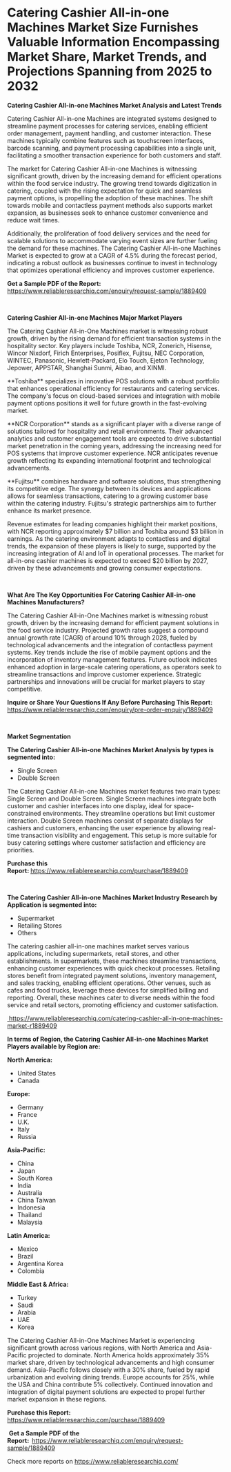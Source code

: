 <p><h1>Catering Cashier All-in-one Machines Market Size Furnishes Valuable Information Encompassing Market Share, Market Trends, and Projections Spanning from 2025 to 2032</h1></p><p><strong>Catering Cashier All-in-one Machines Market Analysis and Latest Trends</strong></p>
<p><p>Catering Cashier All-in-one Machines are integrated systems designed to streamline payment processes for catering services, enabling efficient order management, payment handling, and customer interaction. These machines typically combine features such as touchscreen interfaces, barcode scanning, and payment processing capabilities into a single unit, facilitating a smoother transaction experience for both customers and staff.</p><p>The market for Catering Cashier All-in-one Machines is witnessing significant growth, driven by the increasing demand for efficient operations within the food service industry. The growing trend towards digitization in catering, coupled with the rising expectation for quick and seamless payment options, is propelling the adoption of these machines. The shift towards mobile and contactless payment methods also supports market expansion, as businesses seek to enhance customer convenience and reduce wait times.</p><p>Additionally, the proliferation of food delivery services and the need for scalable solutions to accommodate varying event sizes are further fueling the demand for these machines. The Catering Cashier All-in-one Machines Market is expected to grow at a CAGR of 4.5% during the forecast period, indicating a robust outlook as businesses continue to invest in technology that optimizes operational efficiency and improves customer experience.</p></p>
<p><strong>Get a Sample PDF of the Report:&nbsp;</strong> <a href="https://www.reliableresearchiq.com/enquiry/request-sample/1889409?utm_campaign=2983&utm_medium=2&utm_source=Github&utm_content=ia&utm_term=28032025&utm_id=catering-cashier-all-in-one-machines">https://www.reliableresearchiq.com/enquiry/request-sample/1889409</a></p>
<p>&nbsp;</p>
<p><strong>Catering Cashier All-in-one Machines Major Market Players</strong></p>
<p><p>The Catering Cashier All-in-One Machines market is witnessing robust growth, driven by the rising demand for efficient transaction systems in the hospitality sector. Key players include Toshiba, NCR, Zonerich, Hisense, Wincor Nixdorf, Firich Enterprises, Posiflex, Fujitsu, NEC Corporation, WINTEC, Panasonic, Hewlett-Packard, Elo Touch, Ejeton Technology, Jepower, APPSTAR, Shanghai Sunmi, Aibao, and XINMI.</p><p>**Toshiba** specializes in innovative POS solutions with a robust portfolio that enhances operational efficiency for restaurants and catering services. The company's focus on cloud-based services and integration with mobile payment options positions it well for future growth in the fast-evolving market.</p><p>**NCR Corporation** stands as a significant player with a diverse range of solutions tailored for hospitality and retail environments. Their advanced analytics and customer engagement tools are expected to drive substantial market penetration in the coming years, addressing the increasing need for POS systems that improve customer experience. NCR anticipates revenue growth reflecting its expanding international footprint and technological advancements.</p><p>**Fujitsu** combines hardware and software solutions, thus strengthening its competitive edge. The synergy between its devices and applications allows for seamless transactions, catering to a growing customer base within the catering industry. Fujitsu's strategic partnerships aim to further enhance its market presence.</p><p>Revenue estimates for leading companies highlight their market positions, with NCR reporting approximately $7 billion and Toshiba around $3 billion in earnings. As the catering environment adapts to contactless and digital trends, the expansion of these players is likely to surge, supported by the increasing integration of AI and IoT in operational processes. The market for all-in-one cashier machines is expected to exceed $20 billion by 2027, driven by these advancements and growing consumer expectations.</p></p>
<p>&nbsp;</p>
<p><strong>What Are The Key Opportunities For Catering Cashier All-in-one Machines Manufacturers?</strong></p>
<p><p>The Catering Cashier All-in-One Machines market is witnessing robust growth, driven by the increasing demand for efficient payment solutions in the food service industry. Projected growth rates suggest a compound annual growth rate (CAGR) of around 10% through 2028, fueled by technological advancements and the integration of contactless payment systems. Key trends include the rise of mobile payment options and the incorporation of inventory management features. Future outlook indicates enhanced adoption in large-scale catering operations, as operators seek to streamline transactions and improve customer experience. Strategic partnerships and innovations will be crucial for market players to stay competitive.</p></p>
<p><strong>Inquire or Share Your Questions If Any Before Purchasing This Report:</strong> <a href="https://www.reliableresearchiq.com/enquiry/pre-order-enquiry/1889409?utm_campaign=2983&utm_medium=2&utm_source=Github&utm_content=ia&utm_term=28032025&utm_id=catering-cashier-all-in-one-machines">https://www.reliableresearchiq.com/enquiry/pre-order-enquiry/1889409</a></p>
<p>&nbsp;</p>
<p><strong>Market Segmentation</strong></p>
<p><strong>The Catering Cashier All-in-one Machines Market Analysis by types is segmented into:</strong></p>
<p><ul><li>Single Screen</li><li>Double Screen</li></ul></p>
<p><p>The Catering Cashier All-in-one Machines market features two main types: Single Screen and Double Screen. Single Screen machines integrate both customer and cashier interfaces into one display, ideal for space-constrained environments. They streamline operations but limit customer interaction. Double Screen machines consist of separate displays for cashiers and customers, enhancing the user experience by allowing real-time transaction visibility and engagement. This setup is more suitable for busy catering settings where customer satisfaction and efficiency are priorities.</p></p>
<p><strong>Purchase this Report:&nbsp;</strong><a href="https://www.reliableresearchiq.com/purchase/1889409?utm_campaign=2983&utm_medium=2&utm_source=Github&utm_content=ia&utm_term=28032025&utm_id=catering-cashier-all-in-one-machines">https://www.reliableresearchiq.com/purchase/1889409</a></p>
<p>&nbsp;</p>
<p><strong>The Catering Cashier All-in-one Machines Market Industry Research by Application is segmented into:</strong></p>
<p><ul><li>Supermarket</li><li>Retailing Stores</li><li>Others</li></ul></p>
<p><p>The catering cashier all-in-one machines market serves various applications, including supermarkets, retail stores, and other establishments. In supermarkets, these machines streamline transactions, enhancing customer experiences with quick checkout processes. Retailing stores benefit from integrated payment solutions, inventory management, and sales tracking, enabling efficient operations. Other venues, such as cafes and food trucks, leverage these devices for simplified billing and reporting. Overall, these machines cater to diverse needs within the food service and retail sectors, promoting efficiency and customer satisfaction.</p></p>
<p><a href="https://www.reliableresearchiq.com/catering-cashier-all-in-one-machines-market-r1889409?utm_campaign=2983&utm_medium=2&utm_source=Github&utm_content=ia&utm_term=28032025&utm_id=catering-cashier-all-in-one-machines">&nbsp;https://www.reliableresearchiq.com/catering-cashier-all-in-one-machines-market-r1889409</a></p>
<p><strong>In terms of Region, the Catering Cashier All-in-one Machines Market Players available by Region are:</strong></p>
<p>
    <p> <strong> North America: </strong>
        <ul>
            <li>United States</li>
            <li>Canada</li>
        </ul>
        </p> 
    <p> <strong> Europe: </strong>
        <ul>
            <li>Germany</li>
            <li>France</li>
            <li>U.K.</li>
            <li>Italy</li>
            <li>Russia</li>
        </ul>
        </p> 
    <p> <strong> Asia-Pacific: </strong>
        <ul>
            <li>China</li>
            <li>Japan</li>
            <li>South Korea</li>
            <li>India</li>
            <li>Australia</li>
            <li>China Taiwan</li>
            <li>Indonesia</li>
            <li>Thailand</li>
            <li>Malaysia</li>
        </ul>
        </p> 
    <p> <strong> Latin America: </strong>
        <ul>
            <li>Mexico</li>
            <li>Brazil</li>
            <li>Argentina Korea</li>
            <li>Colombia</li>
        </ul>
        </p> 
    <p> <strong> Middle East & Africa: </strong>
        <ul>
            <li>Turkey</li>
            <li>Saudi</li>
            <li>Arabia</li>
            <li>UAE</li>
            <li>Korea</li>
        </ul>
    </p>
    </p>
<p><p>The Catering Cashier All-in-One Machines Market is experiencing significant growth across various regions, with North America and Asia-Pacific projected to dominate. North America holds approximately 35% market share, driven by technological advancements and high consumer demand. Asia-Pacific follows closely with a 30% share, fueled by rapid urbanization and evolving dining trends. Europe accounts for 25%, while the USA and China contribute 5% collectively. Continued innovation and integration of digital payment solutions are expected to propel further market expansion in these regions.</p></p>
<p><strong>Purchase this Report: </strong><a href="https://www.reliableresearchiq.com/purchase/1889409?utm_campaign=2983&utm_medium=2&utm_source=Github&utm_content=ia&utm_term=28032025&utm_id=catering-cashier-all-in-one-machines">https://www.reliableresearchiq.com/purchase/1889409</a></p>
<p>&nbsp;<strong>Get a Sample PDF of the Report:&nbsp;&nbsp;</strong><a href="https://www.reliableresearchiq.com/enquiry/request-sample/1889409?utm_campaign=2983&utm_medium=2&utm_source=Github&utm_content=ia&utm_term=28032025&utm_id=catering-cashier-all-in-one-machines">https://www.reliableresearchiq.com/enquiry/request-sample/1889409</a></p>
<p><strong></strong></p>
<p>Check more reports on <a href="https://www.reliableresearchiq.com/?utm_campaign=2983&utm_medium=2&utm_source=Github&utm_content=ia&utm_term=28032025&utm_id=catering-cashier-all-in-one-machines">https://www.reliableresearchiq.com/</a></p>